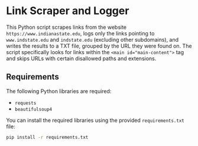 # Link Scraper and Logger

This Python script scrapes links from the website `https://www.indianastate.edu`, logs only the links pointing to `www.indstate.edu` and `indstate.edu` (excluding other subdomains), and writes the results to a TXT file, grouped by the URL they were found on. The script specifically looks for links within the `<main id="main-content">` tag and skips URLs with certain disallowed paths and extensions.

## Requirements

The following Python libraries are required:
- `requests`
- `beautifulsoup4`

You can install the required libraries using the provided `requirements.txt` file:

```sh
pip install -r requirements.txt

